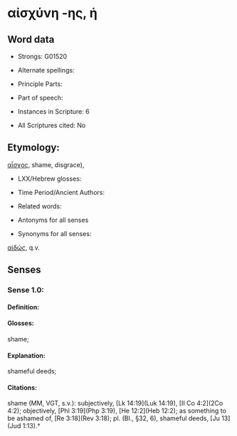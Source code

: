# αἰσχύνη -ης, ἡ

<!-- Status: S2=NeedsEdits -->
<!-- Lexica used for edits:   -->

## Word data

* Strongs: G01520

* Alternate spellings:



* Principle Parts: 


* Part of speech: 


* Instances in Scripture: 6

* All Scriptures cited: No

## Etymology: 

[αἶσχος](), shame, disgrace),

* LXX/Hebrew glosses: 


* Time Period/Ancient Authors: 


* Related words: 

* Antonyms for all senses

* Synonyms for all senses: 

 [αἰδώς](), q.v.

## Senses 


### Sense  1.0: 

#### Definition: 

#### Glosses: 

shame; 

#### Explanation: 

shameful deeds; 

#### Citations: 

shame (MM, VGT, s.v.): subjectively, [Lk 14:19](Luk 14:19), [II Co 4:2](2Co 4:2); objectively, [Phl 3:19](Php 3:19), [He 12:2](Heb 12:2); as something to be ashamed of, [Re 3:18](Rev 3:18); pl. (Bl., §32, 6), shameful deeds, [Ju 13](Jud 1:13).†
